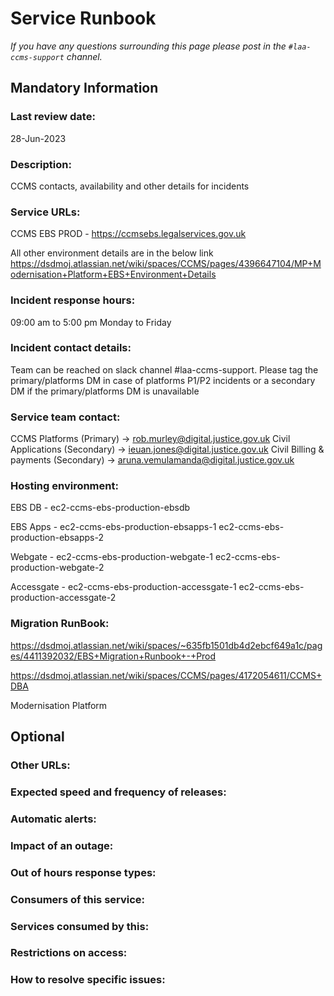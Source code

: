 # Service Runbook

<!-- This is a template that should be populated by the development team when moving to the modernisation platform, but also reviewed and kept up to date.
To ensure that people looking at your runbook can get the information they need quickly, your runbook should be short but clear. Throughout, only use acronyms if you’re confident that someone who has just been woken up at 3am would understand them. -->

_If you have any questions surrounding this page please post in the `#laa-ccms-support` channel._

## Mandatory Information

### **Last review date:**

28-Jun-2023

<!-- Adding the last date this page was reviewed, with any accompanying information -->

### **Description:**

CCMS contacts, availability and other details for incidents

<!-- A short (less than 50 word) description of what your service does, and who it’s for.-->

### **Service URLs:**

CCMS EBS PROD - <https://ccmsebs.legalservices.gov.uk>

All other environment details are in the below link
<https://dsdmoj.atlassian.net/wiki/spaces/CCMS/pages/4396647104/MP+Modernisation+Platform+EBS+Environment+Details>

<!--  The URL(s) of the service’s production environment, and test environments if possible-->

### **Incident response hours:**

09:00 am to 5:00 pm Monday to Friday

<!-- When your service receives support for urgent issues. This should be written in a clear, unambiguous way. For example: 24/7/365, Office hours, usually 9am-6pm on working days, or 7am-10pm, 365 days a year. -->

### **Incident contact details:**

Team can be reached on slack channel #laa-ccms-support.
Please tag the primary/platforms DM in case of platforms P1/P2 incidents or a secondary DM if the primary/platforms DM is unavailable

<!-- How people can raise an urgent issue with your service. This must not be the email address or phone number of an individual on your team, it should be a shared email address, phone number, or website that allows someone with an urgent issue to raise it quickly. -->

### **Service team contact:**

CCMS Platforms (Primary) -> <rob.murley@digital.justice.gov.uk>
Civil Applications (Secondary) -> <ieuan.jones@digital.justice.gov.uk>
Civil Billing & payments (Secondary) -> <aruna.vemulamanda@digital.justice.gov.uk>

<!-- How people with non-urgent issues or questions can get in touch with your team. As with incident contact details, this must not be the email address or phone number of an individual on the team, it should be a shared email address or a ticket tracking system.-->

### **Hosting environment:**

EBS DB -     ec2-ccms-ebs-production-ebsdb

EBS Apps -   ec2-ccms-ebs-production-ebsapps-1
             ec2-ccms-ebs-production-ebsapps-2

Webgate -    ec2-ccms-ebs-production-webgate-1
             ec2-ccms-ebs-production-webgate-2

Accessgate - ec2-ccms-ebs-production-accessgate-1
             ec2-ccms-ebs-production-accessgate-2

### **Migration RunBook:**

<https://dsdmoj.atlassian.net/wiki/spaces/~635fb1501db4d2ebcf649a1c/pages/4411392032/EBS+Migration+Runbook+-+Prod>

<https://dsdmoj.atlassian.net/wiki/spaces/CCMS/pages/4172054611/CCMS+DBA>

Modernisation Platform

<!-- If your service is hosted on another MOJ team’s infrastructure, link to their runbook. If your service has another arrangement or runs its own infrastructure, you should list the supplier of that infrastructure (ideally linking to your account’s login page) and describe, simply and briefly, how to raise an issue with them. -->

## Optional

### **Other URLs:**

<!--  If you can, provide links to the service’s monitoring dashboard(s), health checks, documentation (ideally describing how to run/work with the service), and main GitHub repository. -->

### **Expected speed and frequency of releases:**

<!-- How often are you able to release changes to your service, and how long do those changes take? -->

### **Automatic alerts:**

<!-- List, briefly, problems (or types of problem) that will automatically alert your team when they occur. -->

### **Impact of an outage:**

<!-- A short description of the risks if your service is down for an extended period of time. -->

### **Out of hours response types:**

<!-- Describe how incidents that page a person on call are responded to. How long are out-of-hours responders expected to spend trying to resolve issues before they stop working, put the service into maintenance mode, and hand the issue to in-hours support? -->

### **Consumers of this service:**

<!-- List which other services (with links to their runbooks) rely on this service. If your service is considered a platform, these may be too numerous to reasonably list. -->

### **Services consumed by this:**

<!-- List which other services (with links to their runbooks) this service relies on. -->

### **Restrictions on access:**

<!-- Describe any conditions which restrict access to the service, such as if it’s IP-restricted or only accessible from a private network.-->

### **How to resolve specific issues:**

<!-- Describe the steps someone might take to resolve a specific issue or incident, often for use when on call. This may be a large amount of information, so may need to be split out into multiple pages, or link to other documents.-->
